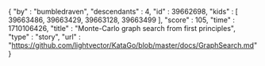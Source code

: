 {
  "by" : "bumbledraven",
  "descendants" : 4,
  "id" : 39662698,
  "kids" : [ 39663486, 39663429, 39663128, 39663499 ],
  "score" : 105,
  "time" : 1710106426,
  "title" : "Monte-Carlo graph search from first principles",
  "type" : "story",
  "url" : "https://github.com/lightvector/KataGo/blob/master/docs/GraphSearch.md"
}
